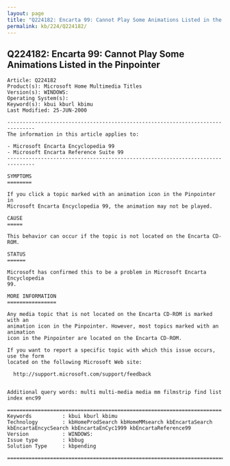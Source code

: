 ```yaml
---
layout: page
title: "Q224182: Encarta 99: Cannot Play Some Animations Listed in the Pinpointer"
permalink: kb/224/Q224182/
---
```


## Q224182: Encarta 99: Cannot Play Some Animations Listed in the Pinpointer

	Article: Q224182
	Product(s): Microsoft Home Multimedia Titles
	Version(s): WINDOWS:
	Operating System(s): 
	Keyword(s): kbui kburl kbimu
	Last Modified: 25-JUN-2000
	
	-------------------------------------------------------------------------------
	The information in this article applies to:
	
	- Microsoft Encarta Encyclopedia 99 
	- Microsoft Encarta Reference Suite 99 
	-------------------------------------------------------------------------------
	
	SYMPTOMS
	========
	
	If you click a topic marked with an animation icon in the Pinpointer in
	Microsoft Encarta Encyclopedia 99, the animation may not be played.
	
	CAUSE
	=====
	
	This behavior can occur if the topic is not located on the Encarta CD-ROM.
	
	STATUS
	======
	
	Microsoft has confirmed this to be a problem in Microsoft Encarta Encyclopedia
	99.
	
	MORE INFORMATION
	================
	
	Any media topic that is not located on the Encarta CD-ROM is marked with an
	animation icon in the Pinpointer. However, most topics marked with an animation
	icon in the Pinpointer are located on the Encarta CD-ROM.
	
	If you want to report a specific topic with which this issue occurs, use the form
	located on the following Microsoft Web site:
	
	  http://support.microsoft.com/support/feedback
	
	
	Additional query words: multi multi-media media mm filmstrip find list index enc99
	
	======================================================================
	Keywords          : kbui kburl kbimu 
	Technology        : kbHomeProdSearch kbHomeMMsearch kbEncartaSearch kbEncartaEncycSearch kbEncartaEnCyc1999 kbEncartaReference99
	Version           : WINDOWS:
	Issue type        : kbbug
	Solution Type     : kbpending
	
	=============================================================================
	
